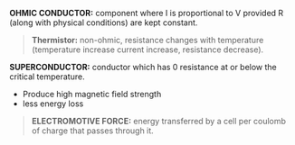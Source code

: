 **OHMIC CONDUCTOR:** component where I is proportional to V provided R (along with physical conditions) are kept constant.

>**Thermistor:** non-ohmic, resistance changes with temperature (temperature increase current increase, resistance decrease).

**SUPERCONDUCTOR:** conductor which has 0 resistance at or below the critical temperature.
- Produce high magnetic field strength
- less energy loss

>**ELECTROMOTIVE FORCE:** energy transferred by a cell per coulomb of charge that passes through it.